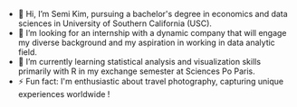 - 👋 Hi, I’m Semi Kim, pursuing a bachelor's degree in economics and data sciences in University of Southern California (USC).
- 👀 I’m looking for an internship with a dynamic company that will engage my diverse background and my aspiration in working in data analytic field.
- 🌱 I’m currently learning statistical analysis and visualization skills primarily with R in my exchange semester at Sciences Po Paris.
- ⚡ Fun fact: I'm enthusiastic about travel photography, capturing unique experiences worldwide !
